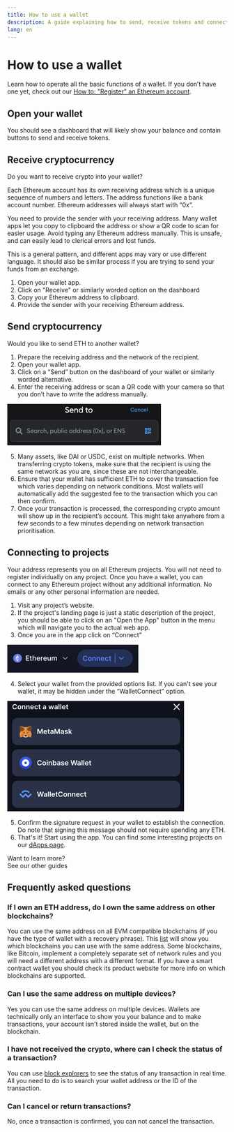```yaml
---
title: How to use a wallet
description: A guide explaining how to send, receive tokens and connect to web3 projects.
lang: en
---
```


# How to use a wallet

Learn how to operate all the basic functions of a wallet. If you don’t have one yet, check out our [How to: "Register" an Ethereum account](/guides/how-to-register-an-ethereum-account/).

## Open your wallet

You should see a dashboard that will likely show your balance and contain buttons to send and receive tokens.

## Receive cryptocurrency

Do you want to receive crypto into your wallet?

Each Ethereum account has its own receiving address which is a unique sequence of numbers and letters. The address functions like a bank account number. Ethereum addresses will always start with “0x”.

You need to provide the sender with your receiving address. Many wallet apps let you copy to clipboard the address or show a QR code to scan for easier usage. Avoid typing any Ethereum address manually. This is unsafe, and can easily lead to clerical errors and lost funds.

This is a general pattern, and different apps may vary or use different language. It should also be similar process if you are trying to send your funds from an exchange.

1. Open your wallet app.
2. Click on "Receive" or similarly worded option on the dashboard
3. Copy your Ethereum address to clipboard.
4. Provide the sender with your receiving Ethereum address.

## Send cryptocurrency

Would you like to send ETH to another wallet?

1. Prepare the receiving address and the network of the recipient.
2. Open your wallet app.
3. Click on a “Send” button on the dashboard of your wallet or similarly worded alternative.
4. Enter the receiving address or scan a QR code with your camera so that you don’t have to write the address manually.

![Send field for crypto address](./send.png)
<br/>

5. Many assets, like DAI or USDC, exist on multiple networks. When transferring crypto tokens, make sure that the recipient is using the same network as you are, since these are not interchangeable.
6. Ensure that your wallet has sufficient ETH to cover the transaction fee which varies depending on network conditions. Most wallets will automatically add the suggested fee to the transaction which you can then confirm.
7. Once your transaction is processed, the corresponding crypto amount will show up in the recipient’s account. This might take anywhere from a few seconds to a few minutes depending on network transaction prioritisation.

## Connecting to projects

Your address represents you on all Ethereum projects. You will not need to register individually on any project. Once you have a wallet, you can connect to any Ethereum project without any additional information. No emails or any other personal information are needed.

1. Visit any project’s website.
2. If the project's landing page is just a static description of the project, you should be able to click on an "Open the App" button in the menu which will navigate you to the actual web app.
3. Once you are in the app click on “Connect”

![Button allowing user to connect to the website with a wallet](./connect1.png)

4. Select your wallet from the provided options list. If you can't see your wallet, it may be hidden under the “WalletConnect” option.

![Selecting from a list of wallets to connect with](./connect2.png)

5. Confirm the signature request in your wallet to establish the connection. Do note that signing this message should not require spending any ETH.
6. That's it! Start using the app. You can find some interesting projects on our [dApps page](/dapps/#explore).
   <br />

<InfoBanner shouldSpaceBetween emoji=":eyes:">
  <div>Want to learn more?</div>
  <ButtonLink to="/guides/">
    See our other guides
  </ButtonLink>
</InfoBanner>

## Frequently asked questions

### If I own an ETH address, do I own the same address on other blockchains?

You can use the same address on all EVM compatible blockchains (if you have the type of wallet with a recovery phrase). This [list](https://chainlist.org/) will show you which blockchains you can use with the same address. Some blockchains, like Bitcoin, implement a completely separate set of network rules and you will need a different address with a different format. If you have a smart contract wallet you should check its product website for more info on which blockchains are supported.

### Can I use the same address on multiple devices?

Yes you can use the same address on multiple devices. Wallets are technically only an interface to show you your balance and to make transactions, your account isn't stored inside the wallet, but on the blockchain.

### I have not received the crypto, where can I check the status of a transaction?

You can use [block explorers](https://ethereum.org/en/developers/docs/data-and-analytics/block-explorers/) to see the status of any transaction in real time. All you need to do is to search your wallet address or the ID of the transaction.

### Can I cancel or return transactions?

No, once a transaction is confirmed, you can not cancel the transaction.
